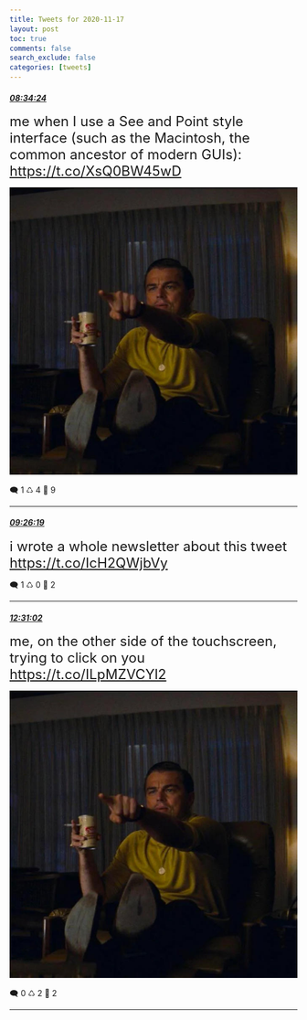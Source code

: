 ```yaml
---
title: Tweets for 2020-11-17
layout: post
toc: true
comments: false
search_exclude: false
categories: [tweets]
---
```



#### <a href = "https://twitter.com/deepfates/status/1328723166659825664">*08:34:24*</a>

<font size="5">me when I use a See and Point style interface (such as the Macintosh, the common ancestor of modern GUIs):  https://t.co/XsQ0BW45wD</font>

![image from twitter](/images/EnCSetEW8AIZyfG.jpg)


🗨️ 1 ♺ 4 🤍  9   

---
    
#### <a href = "https://twitter.com/deepfates/status/1328736233623842818">*09:26:19*</a>

<font size="5">i wrote a whole newsletter about this tweet  https://t.co/IcH2QWjbVy</font>



🗨️ 1 ♺ 0 🤍  2   

---
    
#### <a href = "https://twitter.com/deepfates/status/1328782717194964992">*12:31:02*</a>

<font size="5">me, on the other side of the touchscreen, trying to click on you  https://t.co/ILpMZVCYl2</font>

![image from twitter](/images/EnDI1umVoAAuFkW.jpg)


🗨️ 0 ♺ 2 🤍  2   

---
    
            


